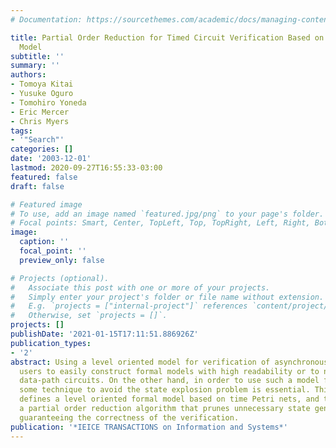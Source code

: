 ```yaml
---
# Documentation: https://sourcethemes.com/academic/docs/managing-content/

title: Partial Order Reduction for Timed Circuit Verification Based on Level Oriented
  Model
subtitle: ''
summary: ''
authors:
- Tomoya Kitai
- Yusuke Oguro
- Tomohiro Yoneda
- Eric Mercer
- Chris Myers
tags:
- '"Search"'
categories: []
date: '2003-12-01'
lastmod: 2020-09-27T16:55:33-03:00
featured: false
draft: false

# Featured image
# To use, add an image named `featured.jpg/png` to your page's folder.
# Focal points: Smart, Center, TopLeft, Top, TopRight, Left, Right, BottomLeft, Bottom, BottomRight.
image:
  caption: ''
  focal_point: ''
  preview_only: false

# Projects (optional).
#   Associate this post with one or more of your projects.
#   Simply enter your project's folder or file name without extension.
#   E.g. `projects = ["internal-project"]` references `content/project/deep-learning/index.md`.
#   Otherwise, set `projects = []`.
projects: []
publishDate: '2021-01-15T17:11:51.886926Z'
publication_types:
- '2'
abstract: Using a level oriented model for verification of asynchronous circuits helps
  users to easily construct formal models with high readability or to naturally model
  data-path circuits. On the other hand, in order to use such a model for larger circuit,
  some technique to avoid the state explosion problem is essential. This paper first
  defines a level oriented formal model based on time Petri nets, and then proposes
  a partial order reduction algorithm that prunes unnecessary state generation while
  guaranteeing the correctness of the verification.
publication: '*IEICE TRANSACTIONS on Information and Systems*'
---
```

